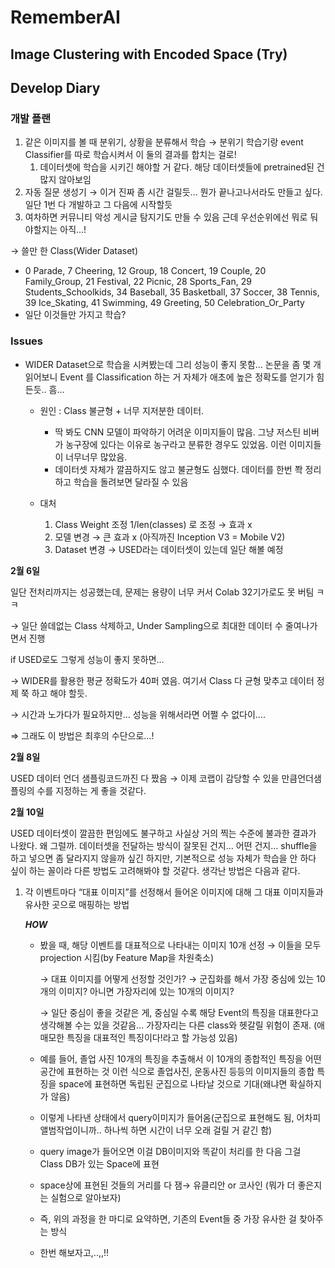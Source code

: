 # RememberAI
## Image Clustering with Encoded Space (Try)


## Develop Diary
### 개발 플랜

1. 같은 이미지를 볼 때 분위기, 상황을 분류해서 학습 → 분위기 학습기랑 event Classifier를 따로 학습시켜서 이 둘의 결과를 합치는 걸로!
    1. 데이터셋에 학습을 시키긴 해야할 거 같다. 해당 데이터셋들에 pretrained된 건 많지 않아보임
2. 자동 질문 생성기 → 이거 진짜 좀 시간 걸릴듯… 뭔가 끝나고나서라도 만들고 싶다. 일단 1번 다 개발하고 그 다음에 시작할듯
3. 여차하면 커뮤니티 악성 게시글 탐지기도 만들 수 있음 근데 우선순위에선 뭐로 둬야할지는 아직…!

→ 쓸만 한 Class(Wider Dataset)

- 0 Parade, 7 Cheering, 12 Group, 18 Concert, 19 Couple, 20 Family_Group, 21 Festival, 22 Picnic, 28 Sports_Fan, 29 Students_Schoolkids, 34 Baseball, 35 Basketball, 37 Soccer, 38 Tennis, 39 Ice_Skating, 41 Swimming, 49 Greeting, 50 Celebration_Or_Party
- 일단 이것들만 가지고 학습?


### Issues

- WIDER Dataset으로 학습을 시켜봤는데 그리 성능이 좋지 못함… 논문을 좀 몇 개 읽어보니 Event 를 Classification 하는 거 자체가 애초에 높은 정확도를 얻기가 힘든듯.. 흠…
    - 원인 : Class 불균형 + 너무 지저분한 데이터.
        - 딱 봐도 CNN 모델이 파악하기 어려운 이미지들이 많음. 그냥 저스틴 비버가 농구장에 있다는 이유로 농구라고 분류한 경우도 있었음. 이런 이미지들이 너무너무 많았음.
        - 데이터셋 자체가 깔끔하지도 않고 불균형도 심했다. 데이터를 한번 쫙 정리하고 학습을 돌려보면 달라질 수 있음
        
    - 대처
        1. Class Weight 조정 1/len(classes) 로 조정 → 효과 x
        2. 모델 변경 → 큰 효과 x (아직까진 Inception V3 = Mobile V2)
        3. Dataset 변경 → USED라는 데이터셋이 있는데 일단 해볼 예정
    
**2월 6일**

일단 전처리까지는 성공했는데, 문제는 용량이 너무 커서 Colab 32기가로도 못 버팀 ㅋㅋ 

→ 일단 쓸데없는 Class 삭제하고, Under Sampling으로 최대한 데이터 수 줄여나가면서 진행

if USED로도 그렇게 성능이 좋지 못하면… 

→ WIDER를 활용한 평균 정확도가 40퍼 였음. 여기서 Class 다 균형 맞추고 데이터 정제 쭉 하고 해야 할듯. 

→ 시간과 노가다가 필요하지만… 성능을 위해서라면 어쩔 수 없다이….

⇒ 그래도 이 방법은 최후의 수단으로…!
    
**2월 8일**
    
USED 데이터 언더 샘플링코드까진 다 짰음 → 이제 코랩이 감당할 수 있을 만큼언더샘플링의 수를 지정하는 게 좋을 것같다.


**2월 10일**

USED 데이터셋이 깔끔한 편임에도 불구하고 사실상 거의 찍는 수준에 불과한 결과가 나왔다. 왜 그럴까. 데이터셋을 전달하는 방식이 잘못된 건지… 어떤 건지… shuffle을 하고 넣으면 좀 달라지지 않을까 싶긴 하지만, 기본적으로 성능 자체가 학습을 안 하다 싶이 하는 꼴이라 다른 방법도 고려해봐야 할 것같다. 생각난 방법은 다음과 같다.

1. 각 이벤트마다 “대표 이미지”를 선정해서 들어온 이미지에 대해 그 대표 이미지들과 유사한 곳으로 매핑하는 방법
    
    ***HOW***
    
    - 봤을 때, 해당 이벤트를 대표적으로 나타내는 이미지 10개 선정 → 이들을 모두 projection 시킴(by Feature Map을 차원축소)
        
        → 대표 이미지를 어떻게 선정할 것인가? → 군집화를 해서 가장 중심에 있는 10개의 이미지? 아니면 가장자리에 있는 10개의 이미지? 
        
        → 일단 중심이 좋을 것같은 게, 중심일 수록 해당 Event의 특징을 대표한다고 생각해볼 수는 있을 것같음… 가장자리는 다른 class와 헷갈릴 위험이 존재. (애매모한 특징을 대표적인 특징이다!라고 할 가능성 있음)
        
    - 예를 들어, 졸업 사진 10개의 특징을 추출해서 이 10개의 종합적인 특징을 어떤 공간에 표현하는 것 이런 식으로 졸업사진, 운동사진 등등의 이미지들의 종합 특징을 space에 표현하면 독립된 군집으로 나타날 것으로 기대(왜냐면 확실하지가 않음)
    - 이렇게 나타낸 상태에서 query이미지가 들어옴(군집으로 표현해도 됨, 어차피 앨범작업이니까.. 하나씩 하면 시간이 너무 오래 걸릴 거 같긴 함)
    - query image가 들어오면 이걸 DB이미지와 똑같이 처리를 한 다음 그걸 Class DB가 있는 Space에 표현
    - space상에 표현된 것들의 거리를 다 잼→ 유클리안 or 코사인 (뭐가 더 좋은지는 실험으로 알아보자)
    - 즉, 위의 과정을 한 마디로 요약하면, 기존의 Event들 중 가장 유사한 걸 찾아주는 방식
    - 한번 해보자고,..,,!!